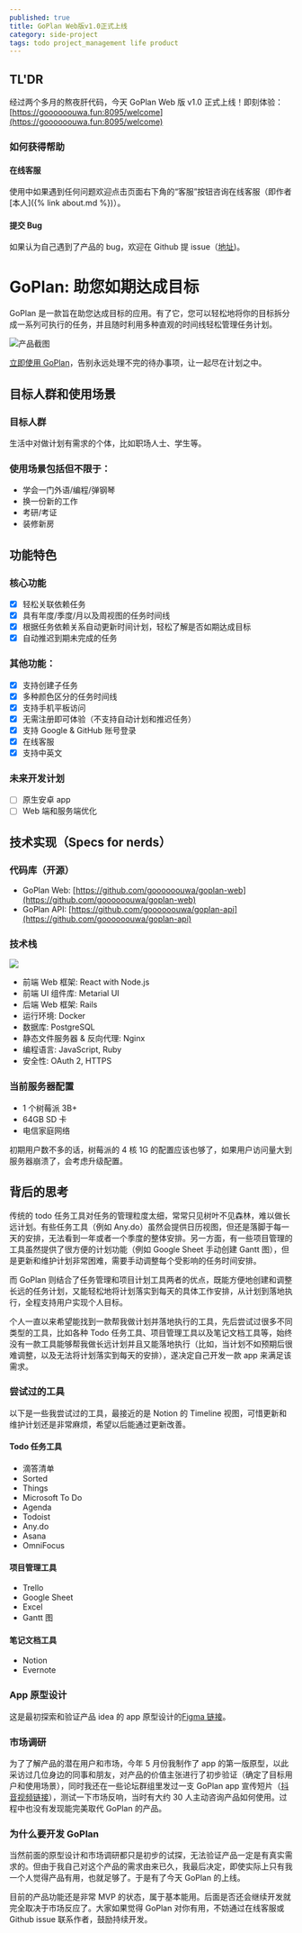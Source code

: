 ```yaml
---
published: true
title: GoPlan Web版v1.0正式上线
category: side-project
tags: todo project_management life product
---
```


## TL'DR

经过两个多月的熬夜肝代码，今天 GoPlan Web 版 v1.0 正式上线！即刻体验：[https://goooooouwa.fun:8095/welcome](https://goooooouwa.fun:8095/welcome)

### 如何获得帮助

#### 在线客服

使用中如果遇到任何问题欢迎点击页面右下角的“客服”按钮咨询在线客服（即作者[本人]({% link about.md %})）。

#### 提交 Bug

如果认为自己遇到了产品的 bug，欢迎在 Github 提 issue（[地址](https://github.com/goooooouwa/goplan-web/issues))。

# GoPlan: 助您如期达成目标

GoPlan 是一款旨在助您达成目标的应用。有了它，您可以轻松地将你的目标拆分成一系列可执行的任务，并且随时利用多种直观的时间线轻松管理任务计划。

![产品截图](https://goooooouwa.fun:8143/static/images/202208090949907.png)

[立即使用 GoPlan](https://goooooouwa.fun:8095/welcome)，告别永远处理不完的待办事项，让一起尽在计划之中。

## 目标人群和使用场景

### 目标人群

生活中对做计划有需求的个体，比如职场人士、学生等。

### 使用场景包括但不限于：

- 学会一门外语/编程/弹钢琴
- 换一份新的工作
- 考研/考证
- 装修新房

## 功能特色

### 核心功能

- [x] 轻松关联依赖任务
- [x] 具有年度/季度/月以及周视图的任务时间线
- [x] 根据任务依赖关系自动更新时间计划，轻松了解是否如期达成目标
- [x] 自动推迟到期未完成的任务

### 其他功能：

- [x] 支持创建子任务
- [x] 多种颜色区分的任务时间线
- [x] 支持手机平板访问
- [x] 无需注册即可体验（不支持自动计划和推迟任务）
- [x] 支持 Google & GitHub 账号登录
- [x] 在线客服
- [x] 支持中英文

### 未来开发计划

- [ ] 原生安卓 app
- [ ] Web 端和服务端优化

## 技术实现（Specs for nerds）

### 代码库（开源）

- GoPlan Web: [https://github.com/goooooouwa/goplan-web](https://github.com/goooooouwa/goplan-web)
- GoPlan API: [https://github.com/goooooouwa/goplan-api](https://github.com/goooooouwa/goplan-api)

### 技术栈

![](https://goooooouwa.fun:8143/static/images/202208091134111.jpg)

- 前端 Web 框架: React with Node.js
- 前端 UI 组件库: Metarial UI
- 后端 Web 框架: Rails
- 运行环境: Docker
- 数据库: PostgreSQL
- 静态文件服务器 & 反向代理: Nginx
- 编程语言: JavaScript, Ruby
- 安全性: OAuth 2, HTTPS

### 当前服务器配置

- 1 个树莓派 3B+
- 64GB SD 卡
- 电信家庭网络

初期用户数不多的话，树莓派的 4 核 1G 的配置应该也够了，如果用户访问量大到服务器崩溃了，会考虑升级配置。

## 背后的思考

传统的 todo 任务工具对任务的管理粒度太细，常常只见树叶不见森林，难以做长远计划。有些任务工具（例如 Any.do）虽然会提供日历视图，但还是落脚于每一天的安排，无法看到一年或者一个季度的整体安排。另一方面，有一些项目管理的工具虽然提供了很方便的计划功能（例如 Google Sheet 手动创建 Gantt 图），但是更新和维护计划非常困难，需要手动调整每个受影响的任务时间安排。

而 GoPlan 则结合了任务管理和项目计划工具两者的优点，既能方便地创建和调整长远的任务计划，又能轻松地将计划落实到每天的具体工作安排，从计划到落地执行，全程支持用户实现个人目标。

个人一直以来希望能找到一款帮我做计划并落地执行的工具，先后尝试过很多不同类型的工具，比如各种 Todo 任务工具、项目管理工具以及笔记文档工具等，始终没有一款工具能够帮我做长远计划并且又能落地执行（比如，当计划不如预期后很难调整，以及无法将计划落实到每天的安排），遂决定自己开发一款 app 来满足该需求。

### 尝试过的工具

以下是一些我尝试过的工具，最接近的是 Notion 的 Timeline 视图，可惜更新和维护计划还是非常麻烦，希望以后能通过更新改善。

#### Todo 任务工具

- 滴答清单
- Sorted
- Things
- Microsoft To Do
- Agenda
- Todoist
- Any.do
- Asana
- OmniFocus

#### 项目管理工具

- Trello
- Google Sheet
- Excel
- Gantt 图

#### 笔记文档工具

- Notion
- Evernote

### App 原型设计

这是最初探索和验证产品 idea 的 app 原型设计的[Figma 链接](https://www.figma.com/proto/Fu798a22H3V7v9FX5Uwq8y/Timeline-app?node-id=107%3A1355&scaling=scale-down&page-id=28%3A178&starting-point-node-id=107%3A1355)。

### 市场调研

为了了解产品的潜在用户和市场，今年 5 月份我制作了 app 的第一版原型，以此采访过几位身边的同事和朋友，对产品的价值主张进行了初步验证（确定了目标用户和使用场景），同时我还在一些论坛群组里发过一支 GoPlan app 宣传短片（[抖音视频链接](https://v.douyin.com/FPp9Kvc/)），测试一下市场反响，当时有大约 30 人主动咨询产品如何使用。过程中也没有发现能完美取代 GoPlan 的产品。

### 为什么要开发 GoPlan

当然前面的原型设计和市场调研都只是初步的试探，无法验证产品一定是有真实需求的。但由于我自己对这个产品的需求由来已久，我最后决定，即使实际上只有我一个人觉得产品有用，也就足够了。于是有了今天 GoPlan 的上线。

目前的产品功能还是非常 MVP 的状态，属于基本能用。后面是否还会继续开发就完全取决于市场反应了。大家如果觉得 GoPlan 对你有用，不妨通过在线客服或 Github issue 联系作者，鼓励持续开发。
